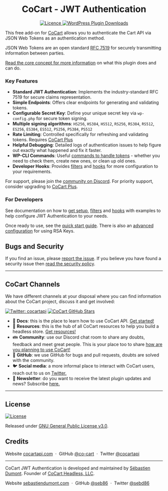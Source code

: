 <h1 align="center">CoCart - JWT Authentication</h1>

<p align="center">
	<a href="https://github.com/cocart-headless/cocart-jwt-authentication/blob/master/LICENSE.md" target="_blank">
		<img src="https://img.shields.io/badge/license-GPL--3.0%2B-red.svg" alt="Licence">
	</a>
	<a href="https://wordpress.org/plugins/cocart-jwt-authentication/">
		<img src="https://img.shields.io/wordpress/plugin/dt/cocart-jwt-authentication.svg" alt="WordPress Plugin Downloads">
	</a>
</p>

This free add-on for [CoCart](https://cocartapi.com/?utm_medium=wp.org&utm_source=wordpressorg&utm_campaign=readme&utm_content=cocart) allows you to authenticate the Cart API via JSON Web Tokens as an authentication method.

JSON Web Tokens are an open standard [RFC 7519](https://datatracker.ietf.org/doc/html/rfc7519) for securely transmitting information between parties.

[Read the core concept for more information](docs/concepts.md) on what this plugin does and can do.

### Key Features

* **Standard JWT Authentication**: Implements the industry-standard RFC 7519 for secure claims representation.
* **Simple Endpoints**: Offers clear endpoints for generating and validating tokens.
* **Configurable Secret Key**: Define your unique secret key via `wp-config.php` for secure token signing.
* **Multiple signing algorithms**: `HS256`, `HS384`, `HS512`, `RS256`, `RS384`, `RS512`, `ES256`, `ES384`, `ES512`, `PS256`, `PS384`, `PS512`
* **Rate Limiting**: Controlled specifically for refreshing and validating tokens. Requires [CoCart Plus](https://cocartapi.com/?utm_medium=gh&utm_source=github&utm_campaign=readme&utm_content=cocart)
* **Helpful Debugging**: Detailed logs of authentication issues to help figure out exactly what happened and fix it faster.
* **WP-CLI Commands**: Useful [commands to handle tokens](/docs/wp-cli.md) - whether you need to check them, create new ones, or clean up old ones.
* **Developer Hooks**: Provides [filters](docs/filters.md) and [hooks](docs/hooks.md) for more configuration to your requirements.

For support, please join the [community on Discord](https://cocartapi.com/community/?utm_medium=gh&utm_source=github&utm_campaign=readme&utm_content=cocart). For priority support, consider upgrading to [CoCart Plus](https://cocartapi.com/?utm_medium=gh&utm_source=github&utm_campaign=readme&utm_content=cocart).

### For Developers

See documentation on how to [get setup](docs/guide.md), [filters](docs/filters.md) and [hooks](docs/hooks.md) with examples to help configure JWT Authentication to your needs.

Once ready to use, see the [quick start guide](docs/quick-start.md). There is also an [advanced configuration](docs/advanced-configuration.md) for using RSA Keys.

## Bugs and Security

If you find an issue, please [report the issue](https://github.com/cocart-headless/cocart-jwt-authentication/issues/new). If you believe you have found a security issue then [read the security policy](SECURITY.md).

---

## CoCart Channels

We have different channels at your disposal where you can find information about the CoCart project, discuss it and get involved:

[![Twitter: cocartapi](https://img.shields.io/twitter/follow/cocartapi?style=social)](https://twitter.com/cocartapi) [![CoCart GitHub Stars](https://img.shields.io/github/stars/co-cart/co-cart?style=social)](https://github.com/co-cart/co-cart)

<ul>
  <li>📖 <strong>Docs</strong>: this is the place to learn how to use CoCart API. <a href="https://cocartapi.com/docs/?utm_medium=gh&utm_source=github&utm_campaign=readme&utm_content=cocart">Get started!</a></li>
  <li>🧰 <strong>Resources</strong>: this is the hub of all CoCart resources to help you build a headless store. <a href="https://cocart.dev/?utm_medium=gh&utm_source=github&utm_campaign=readme&utm_content=cocart">Get resources!</a></li>
  <li>👪 <strong>Community</strong>: use our Discord chat room to share any doubts, feedback and meet great people. This is your place too to share <a href="https://cocartapi.com/community/?utm_medium=gh&utm_source=github&utm_campaign=readme&utm_content=cocart">how are you planning to use CoCart!</a></li>
  <li>🐞 <strong>GitHub</strong>: we use GitHub for bugs and pull requests, doubts are solved with the community.</li>
  <li>🐦 <strong>Social media</strong>: a more informal place to interact with CoCart users, reach out to us on <a href="https://twitter.com/cocartapi">Twitter.</a></li>
  <li>💌 <strong>Newsletter</strong>: do you want to receive the latest plugin updates and news? Subscribe <a href="https://twitter.com/cocartapi">here.</a></li>
</ul>

---

## License

[![License](https://img.shields.io/badge/license-GPL--3.0%2B-red.svg)](https://github.com/cocart-headless/cocart-jwt-authentication/blob/master/LICENSE.md)

Released under [GNU General Public License v3.0](http://www.gnu.org/licenses/gpl-3.0.html).

## Credits

Website [cocartapi.com](https://cocartapi.com/?ref=github) &nbsp;&middot;&nbsp;
GitHub [@co-cart](https://github.com/co-cart) &nbsp;&middot;&nbsp;
Twitter [@cocartapi](https://twitter.com/cocartapi)

---

CoCart JWT Authentication is developed and maintained by [Sébastien Dumont](https://github.com/seb86).
Founder of [CoCart Headless, LLC](https://github.com/cocart-headless).

Website [sebastiendumont.com](https://sebastiendumont.com) &nbsp;&middot;&nbsp;
GitHub [@seb86](https://github.com/seb86) &nbsp;&middot;&nbsp;
Twitter [@sebd86](https://twitter.com/sebd86)